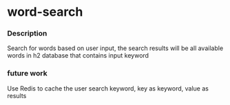 # word-search


### Description

Search for words based on user input, the search results will be all available words in h2 database that contains input keyword



### future work

Use Redis to cache the user search keyword, key as keyword, value as results




